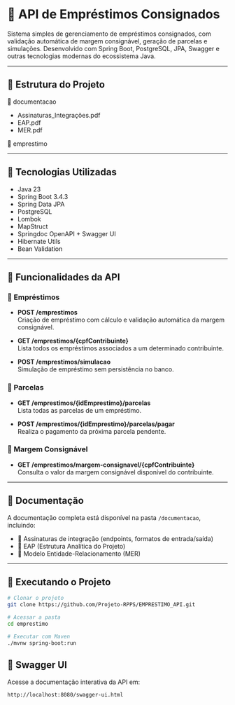 # 📄 API de Empréstimos Consignados

Sistema simples de gerenciamento de empréstimos consignados, com validação automática de margem consignável, geração de parcelas e simulações. Desenvolvido com Spring Boot, PostgreSQL, JPA, Swagger e outras tecnologias modernas do ecossistema Java.

---

## 🧱 Estrutura do Projeto

📁 documentacao
 - Assinaturas_Integrações.pdf
 - EAP.pdf
 - MER.pdf

📁 emprestimo

---

## 🚀 Tecnologias Utilizadas

- Java 23
- Spring Boot 3.4.3
- Spring Data JPA
- PostgreSQL
- Lombok
- MapStruct
- Springdoc OpenAPI + Swagger UI
- Hibernate Utils
- Bean Validation

---

## 🔁 Funcionalidades da API

### 📌 Empréstimos

- **POST /emprestimos**  
  Criação de empréstimo com cálculo e validação automática da margem consignável.

- **GET /emprestimos/{cpfContribuinte}**  
  Lista todos os empréstimos associados a um determinado contribuinte.

- **POST /emprestimos/simulacao**  
  Simulação de empréstimo sem persistência no banco.

### 📌 Parcelas

- **GET /emprestimos/{idEmprestimo}/parcelas**  
  Lista todas as parcelas de um empréstimo.

- **POST /emprestimos/{idEmprestimo}/parcelas/pagar**  
  Realiza o pagamento da próxima parcela pendente.

### 📌 Margem Consignável

- **GET /emprestimos/margem-consignavel/{cpfContribuinte}**  
  Consulta o valor da margem consignável disponível do contribuinte.

---

## 📂 Documentação

A documentação completa está disponível na pasta `/documentacao`, incluindo:

- 🧾 Assinaturas de integração (endpoints, formatos de entrada/saída)
- 🧱 EAP (Estrutura Analítica do Projeto)
- 🧠 Modelo Entidade-Relacionamento (MER)

---

## 🔧 Executando o Projeto

```bash
# Clonar o projeto
git clone https://github.com/Projeto-RPPS/EMPRESTIMO_API.git

# Acessar a pasta
cd emprestimo

# Executar com Maven
./mvnw spring-boot:run
```
## 📖 Swagger UI

Acesse a documentação interativa da API em:

```bash
http://localhost:8080/swagger-ui.html

